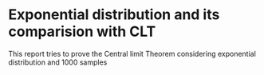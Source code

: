 # Exponential distribution and its comparision with CLT
This report tries to prove the Central limit Theorem considering exponential distribution and 1000 samples
